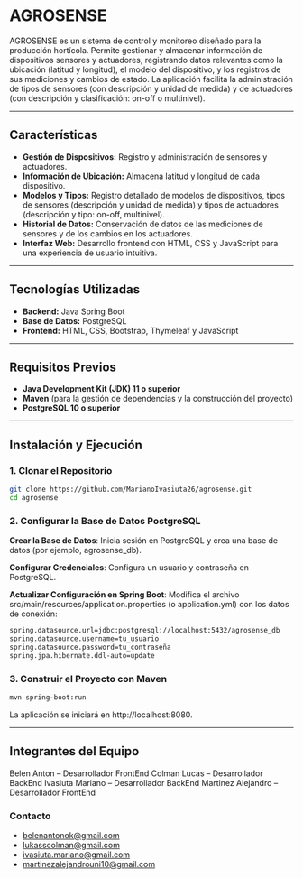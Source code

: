 # AGROSENSE

AGROSENSE es un sistema de control y monitoreo diseñado para la producción hortícola. Permite gestionar y almacenar información de dispositivos sensores y actuadores, registrando datos relevantes como la ubicación (latitud y longitud), el modelo del dispositivo, y los registros de sus mediciones y cambios de estado. La aplicación facilita la administración de tipos de sensores (con descripción y unidad de medida) y de actuadores (con descripción y clasificación: on-off o multinivel).

---

## Características

- **Gestión de Dispositivos:** Registro y administración de sensores y actuadores.
- **Información de Ubicación:** Almacena latitud y longitud de cada dispositivo.
- **Modelos y Tipos:** Registro detallado de modelos de dispositivos, tipos de sensores (descripción y unidad de medida) y tipos de actuadores (descripción y tipo: on-off, multinivel).
- **Historial de Datos:** Conservación de datos de las mediciones de sensores y de los cambios en los actuadores.
- **Interfaz Web:** Desarrollo frontend con HTML, CSS y JavaScript para una experiencia de usuario intuitiva.

---

## Tecnologías Utilizadas

- **Backend:** Java Spring Boot
- **Base de Datos:** PostgreSQL
- **Frontend:** HTML, CSS, Bootstrap, Thymeleaf y JavaScript

---

## Requisitos Previos

- **Java Development Kit (JDK) 11 o superior**
- **Maven** (para la gestión de dependencias y la construcción del proyecto)
- **PostgreSQL 10 o superior**
---

## Instalación y Ejecución

### 1. Clonar el Repositorio

```bash
git clone https://github.com/MarianoIvasiuta26/agrosense.git
cd agrosense
```

### 2. Configurar la Base de Datos PostgreSQL
**Crear la Base de Datos**:
Inicia sesión en PostgreSQL y crea una base de datos (por ejemplo, agrosense_db).

**Configurar Credenciales**:
Configura un usuario y contraseña en PostgreSQL.

**Actualizar Configuración en Spring Boot**:
Modifica el archivo src/main/resources/application.properties (o application.yml) con los datos de conexión:

```bash
spring.datasource.url=jdbc:postgresql://localhost:5432/agrosense_db
spring.datasource.username=tu_usuario
spring.datasource.password=tu_contraseña
spring.jpa.hibernate.ddl-auto=update
```

### 3. Construir el Proyecto con Maven
```bash
mvn spring-boot:run
```
La aplicación se iniciará en http://localhost:8080.

---
## Integrantes del Equipo
Belen Anton  – Desarrollador FrontEnd 
Colman Lucas – Desarrollador BackEnd 
Ivasiuta Mariano – Desarrollador BackEnd 
Martinez Alejandro – Desarrollador FrontEnd 

### Contacto
- belenantonok@gmail.com
- lukasscolman@gmail.com
- ivasiuta.mariano@gmail.com
- martinezalejandrouni10@gmail.com





